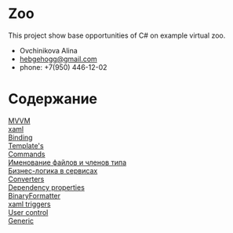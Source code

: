 # Zoo
This project show base opportunities of C# on example virtual zoo.


- Ovchinikova Alina 
- hebgehogg@gmail.com
- phone: +7(950) 446-12-02

# Содержание 
[MVVM](#MVVM)  
[xaml](#xaml)  
[Binding](#binding)  
[Template's](#template)  
[Commands](#command)  
[Именование файлов и членов типа](#name)  
[Бизнес-логика в сервисах](#business)  
[Converters](#converters)  
[Dependency properties](#dependencyproperties)  
[BinaryFormatter](#binaryFormatter)  
[xaml triggers](#trigger)  
[User control](#control)  
[Generic](#generic)  
